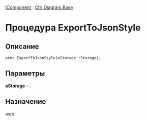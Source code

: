 ﻿---
Link: Com.Ctrl.Diagram.Base.@ExportToJsonStyle
---

[IComponent](topic:Com.Custom.ComClasses.IComponent.Default) :
[Ctrl.Diagram.Base](Default)

# Процедура ExportToJsonStyle

## Описание

    proc ExportToJsonStyle(aStorage :Storage);

## Параметры

**aStorage** - .

## Назначение

web